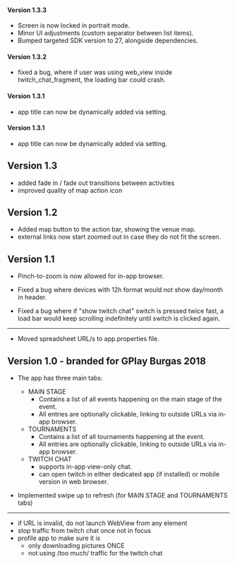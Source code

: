 #### Version 1.3.3

* Screen is now locked in portrait mode.
* Minor UI adjustments (custom separator between list items).
* Bumped targeted SDK version to 27, alongside dependencies.

#### Version 1.3.2

* fixed a bug, where if user was using web_view inside twitch_chat_fragment, the loading bar could crash.

#### Version 1.3.1

* app title can now be dynamically added via setting.

#### Version 1.3.1

* app title can now be dynamically added via setting.

## Version 1.3

* added fade in / fade out transitions between activities
* improved quality of map action icon

## Version 1.2

* Added map button to the action bar, showing the venue map.
* external links now start zoomed out in case they do not fit the screen.

## Version 1.1

* Pinch-to-zoom is now allowed for in-app browser.

* Fixed a bug where devices with 12h format would not show day/month in header.
* Fixed a bug where if "show twitch chat" switch is pressed twice fast,
a load bar would keep scrolling indefinitely until switch is clicked again.

---
* Moved spreadsheet URL/s to app.properties file.


## Version 1.0 - branded for GPlay Burgas 2018

* The app has three main tabs:
  * MAIN STAGE
    * Contains a list of all events happening on the main stage of the event.
    * All entries are optionally clickable, linking to outside URLs via in-app browser.
  * TOURNAMENTS
    * Contains a list of all tournaments happening at the event.
    * All entries are optionally clickable, linking to outside URLs via in-app browser.
  * TWITCH CHAT
    * supports in-app view-only chat.
    * can open twitch in either dedicated app (if installed) or mobile version in web browser.

* Implemented swipe up to refresh (for MAIN STAGE and TOURNAMENTS tabs)

---

* if URL is invalid, do not launch WebView from any element
* stop traffic from twitch chat once not in focus
* profile app to make sure it is
    * only downloading pictures ONCE
    * not using /too much/ traffic for the twitch chat
    
    
